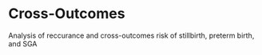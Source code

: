 # Cross-Outcomes
Analysis of reccurance and cross-outcomes risk of stillbirth, preterm birth, and SGA
